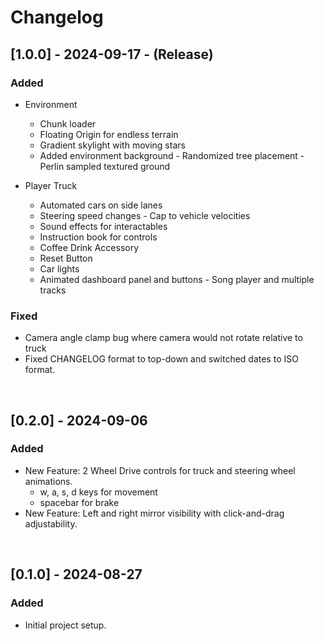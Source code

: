 # Changelog

## [1.0.0] - 2024-09-17 - (Release)

### Added

- Environment
  - Chunk loader
  - Floating Origin for endless terrain
  - Gradient skylight with moving stars
  - Added environment background - Randomized tree placement - Perlin sampled textured ground

- Player Truck
  - Automated cars on side lanes
  - Steering speed changes - Cap to vehicle velocities
  - Sound effects for interactables
  - Instruction book for controls
  - Coffee Drink Accessory
  - Reset Button
  - Car lights
  - Animated dashboard panel and buttons - Song player and multiple tracks

### Fixed

- Camera angle clamp bug where camera would not rotate relative to truck
- Fixed CHANGELOG format to top-down and switched dates to ISO format.

<br/>

## [0.2.0] - 2024-09-06

### Added

- New Feature: 2 Wheel Drive controls for truck and steering wheel animations.
  - w, a, s, d keys for movement
  - spacebar for brake
- New Feature: Left and right mirror visibility with click-and-drag adjustability.

<br/>

## [0.1.0] - 2024-08-27

### Added

- Initial project setup.
